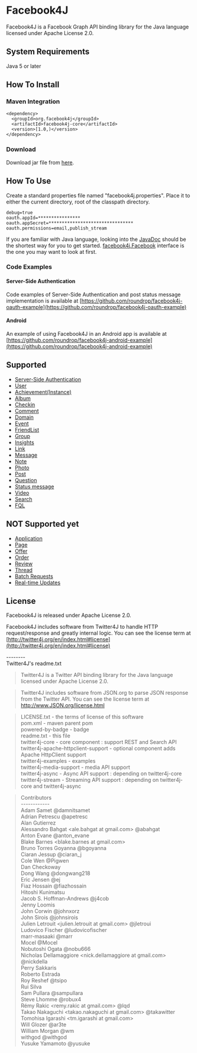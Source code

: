 # Facebook4J
Facebook4J is a Facebook Graph API binding library for the Java language licensed under Apache License 2.0.

## System Requirements
Java 5 or later

## How To Install
### Maven Integration
    <dependency>
      <groupId>org.facebook4j</groupId>
      <artifactId>facebook4j-core</artifactId>
      <version>[1.0,)</version>
    </dependency>
### Download
Download jar file from [here](http://facebook4j.org/download/facebook4j-core-latest-jar.php).  

## How To Use
Create a standard properties file named "facebook4j.properties". Place it to either the current directory, root of the classpath directory. 

    debug=true
    oauth.appId=****************
    oauth.appSecret=********************************
    oauth.permissions=email,publish_stream

If you are familiar with Java language, looking into the [JavaDoc](http://facebook4j.org/en/javadoc/index.html "JavaDoc") should be the shortest way for you to get started.
[facebook4j.Facebook](http://facebook4j.org/en/javadoc/facebook4j/Facebook.html "facebook4j.Facebook") interface is the one you may want to look at first.

### Code Examples

#### Server-Side Authentication

Code examples of Server-Side Authentication and post status message implementation is available at [https://github.com/roundrop/facebook4j-oauth-example](https://github.com/roundrop/facebook4j-oauth-example)

#### Android

An example of using Facebook4J in an Android app is available at [https://github.com/roundrop/facebook4j-android-example](https://github.com/roundrop/facebook4j-android-example)

## Supported
* [Server-Side Authentication](https://developers.facebook.com/docs/authentication/server-side/ "Server-Side Authentication")
* [User](https://developers.facebook.com/docs/reference/api/user/ "User")
* [Achievement(Instance)](https://developers.facebook.com/docs/reference/api/achievement/ "Achievement(Instance)")
* [Album](https://developers.facebook.com/docs/reference/api/album/ "Album")
* [Checkin](https://developers.facebook.com/docs/reference/api/checkin/ "Checkin")
* [Comment](https://developers.facebook.com/docs/reference/api/Comment/ "Comment")
* [Domain](https://developers.facebook.com/docs/reference/api/domain/ "Domain")
* [Event](https://developers.facebook.com/docs/reference/api/event/ "Event")
* [FriendList](https://developers.facebook.com/docs/reference/api/FriendList/ "FriendList")
* [Group](https://developers.facebook.com/docs/reference/api/group/ "Group")
* [Insights](https://developers.facebook.com/docs/reference/api/insights/ "Insights")
* [Link](https://developers.facebook.com/docs/reference/api/link/ "Link")
* [Message](https://developers.facebook.com/docs/reference/api/message/ "Message")
* [Note](https://developers.facebook.com/docs/reference/api/note/ "Note")
* [Photo](https://developers.facebook.com/docs/reference/api/photo/ "Photo")
* [Post](https://developers.facebook.com/docs/reference/api/post/ "Post")
* [Question](https://developers.facebook.com/docs/reference/api/question/ "Question")
* [Status message](https://developers.facebook.com/docs/reference/api/status/ "Status message")
* [Video](https://developers.facebook.com/docs/reference/api/video/ "Video")
* [Search](https://developers.facebook.com/docs/reference/api/#searching)
* [FQL](https://developers.facebook.com/docs/reference/fql/)

## NOT Supported yet
* [Application](https://developers.facebook.com/docs/reference/api/application/ "Application")
* [Page](https://developers.facebook.com/docs/reference/api/page/ "Page")
* [Offer](https://developers.facebook.com/docs/reference/api/offer/ "Offer")
* [Order ](https://developers.facebook.com/docs/reference/api/order/ "Order ")
* [Review](https://developers.facebook.com/docs/reference/api/Review/ "Review")
* [Thread](https://developers.facebook.com/docs/reference/api/thread/ "Thread")
* [Batch Requests](https://developers.facebook.com/docs/reference/api/batch/ "Batch Requests")
* [Real-time Updates](https://developers.facebook.com/docs/reference/api/realtime/ "Real-time Updates")

## License
Facebook4J is released under Apache License 2.0.

Facebook4J includes software from Twitter4J to handle HTTP request/response and greatly internal logic. You can see the license term at [http://twitter4j.org/en/index.html#license](http://twitter4j.org/en/index.html#license)

\--------  
Twitter4J's readme.txt

> Twitter4J is a Twitter API binding library for the Java language licensed under Apache License 2.0.

> Twitter4J includes software from JSON.org to parse JSON response from the Twitter API. You can see the license term at http://www.JSON.org/license.html

> LICENSE.txt - the terms of license of this software  
pom.xml - maven parent pom  
powered-by-badge - badge  
readme.txt - this file  
twitter4j-core - core component : support REST and Search API  
twitter4j-apache-httpclient-support - optional component adds Apache HttpClient support  
twitter4j-examples - examples  
twitter4j-media-support - media API support  
twitter4j-async - Async API support : depending on twitter4j-core  
twitter4j-stream - Streaming API support : depending on twitter4j-core and twitter4j-async  

> Contributors  
> \------------  
Adam Samet <asamet at twitter.com> @damnitsamet  
Adrian Petrescu <apetresc at gmail.com> @apetresc  
Alan Gutierrez <alan at blogometer.com>  
Alessandro Bahgat <ale.bahgat at gmail.com> @abahgat  
Anton Evane <antonevane at gmail.com> @anton_evane  
Blake Barnes <blake.barnes at gmail.com>  
Bruno Torres Goyanna <bgoyanna at gmail.com> @bgoyanna  
Ciaran Jessup <ciaranj at gmail.com> @ciaran_j  
Cole Wen <wennnnke at gmail.com> @Pigwen  
Dan Checkoway <dcheckoway at gmail.com>  
Dong Wang <dong at twitter.com> @dongwang218  
Eric Jensen <ej at twitter.com> @ej  
Fiaz Hossain <fiaz at twitter.com> @fiazhossain  
Hitoshi Kunimatsu <hkhumanoid at gmail.com>  
Jacob S. Hoffman-Andrews <jsha at twitter.com> @j4cob  
Jenny Loomis <jenny at rockmelt.com>  
John Corwin <jcorwin at twitter.com> @johnxorz  
John Sirois <jsirois at twitter.com> @johnsirois  
Julien Letrouit <julien.letrouit at gmail.com> @jletroui  
Ludovico Fischer @ludovicofischer  
marr-masaaki <marr fiveflavors at gmail.com> @marr  
Mocel <docel77 at gmail.com> @Mocel  
Nobutoshi Ogata <n-ogata at cnt.biglobe.co.jp> @nobu666  
Nicholas Dellamaggiore <nick.dellamaggiore at gmail.com> @nickdella  
Perry Sakkaris <psakkaris at gmail.com>  
Roberto Estrada <robestradac at gmail.com>  
Roy Reshef <royreshef at gmail.com> @tsipo  
Rui Silva  
Sam Pullara <sam at sampullara.com> @sampullara  
Steve Lhomme <slhomme at matroska.org> @robux4  
Rémy Rakic <remy.rakic at gmail.com> @lqd  
Takao Nakaguchi <takao.nakaguchi at gmail.com> @takawitter  
Tomohisa Igarashi <tm.igarashi at gmail.com>  
Will Glozer <will at glozer.net> @ar3te  
William Morgan <william at twitter.com> @wm  
withgod <noname at withgod.jp> @withgod  
Yusuke Yamamoto <yusuke at mac.com> @yusuke
